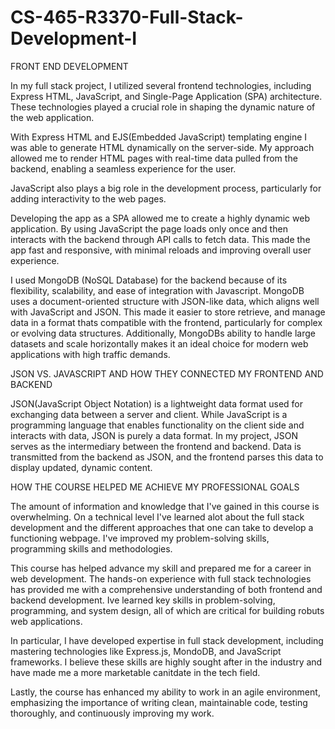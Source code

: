 # CS-465-R3370-Full-Stack-Development-I

FRONT END DEVELOPMENT

In my full stack project, I utilized several frontend technologies, including Express HTML, JavaScript, and Single-Page Application (SPA) architecture. These technologies played a crucial role in shaping the dynamic nature of the web application. 

With Express HTML and EJS(Embedded JavaScript) templating engine I was able to generate HTML dynamically on the server-side. My approach allowed me to render HTML pages with real-time data pulled from the backend, enabling a seamless experience for the user.

JavaScript also plays a big role in the development process, particularly for adding interactivity to the web pages. 

Developing the app as a SPA allowed me to create a highly dynamic web application. By using JavaScript the page loads only once and then interacts with the backend through API calls to fetch data. This made the app fast and responsive, with minimal reloads and improving overall user experience. 

I used MongoDB (NoSQL Database) for the backend because of its flexibility, scalability, and ease of integration with Javascript. MongoDB uses a document-oriented structure with JSON-like data, which aligns well with JavaScript and JSON. This made it easier to store retrieve, and manage data in a format thats compatible with the frontend, particularly for complex or evolving data structures. Additionally, MongoDBs ability to handle large datasets and scale horizontally makes it an ideal choice for modern web applications with high traffic demands. 

JSON VS. JAVASCRIPT AND HOW THEY CONNECTED MY FRONTEND AND BACKEND

JSON(JavaScript Object Notation) is a lightweight data format used for exchanging data between a server and client. While JavaScript is a programming language that enables functionality on the client side and interacts with data, JSON is purely a data format. In my project, JSON serves as the intermediary between the frontend and backend. Data is transmitted from the backend as JSON, and the frontend parses this data to display updated, dynamic content. 

HOW THE COURSE HELPED ME ACHIEVE MY PROFESSIONAL GOALS 

The amount of information and knowledge that I've gained in this course is overwhelming. On a technical level I've learned alot about the full stack development and the different approaches that one can take to develop a functioning webpage. I've improved my problem-solving skills, programming skills and methodologies. 

This course has helped advance my skill and prepared me for a career in web development. The hands-on experience with full stack technologies has provided me with a comprehensive understanding of both frontend and backend development. Ive learned key skills in problem-solving, programming, and system design, all of which are critical for building robuts web applications. 

In particular, I have developed expertise in full stack development, including mastering technologies like Express.js, MondoDB, and JavaScript frameworks. I believe these skills are highly sought after in the industry and have made me a more marketable canitdate in the tech field. 

Lastly, the course has enhanced my ability to work in an agile environment, emphasizing the importance of writing clean, maintainable code, testing thoroughly, and continuously improving my work. 
